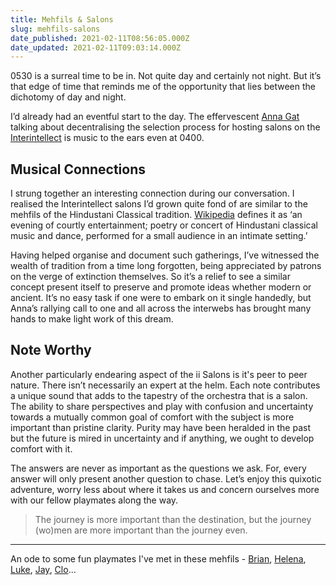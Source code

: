 ```yaml
---
title: Mehfils & Salons
slug: mehfils-salons
date_published: 2021-02-11T08:56:05.000Z
date_updated: 2021-02-11T09:03:14.000Z
---
```


0530 is a surreal time to be in. Not quite day and certainly not night. But it’s that edge of time that reminds me of the opportunity that lies between the dichotomy of day and night.

I’d already had an eventful start to the day. The effervescent [Anna Gat](https://twitter.com/theannagat) talking about decentralising the selection process for hosting salons on the [Interintellect](https://interintellect.com/) is music to the ears even at 0400.

## Musical Connections

I strung together an interesting connection during our conversation. I realised the Interintellect salons I’d grown quite fond of are similar to the mehfils of the Hindustani Classical tradition. [Wikipedia](https://en.wikipedia.org/wiki/Mehfil) defines it as ‘an evening of courtly entertainment; poetry or concert of Hindustani classical music and dance, performed for a small audience in an intimate setting.’

Having helped organise and document such gatherings, I’ve witnessed the wealth of tradition from a time long forgotten, being appreciated by patrons on the verge of extinction themselves. So it’s a relief to see a similar concept present itself to preserve and promote ideas whether modern or ancient. It’s no easy task if one were to embark on it single handedly, but Anna’s rallying call to one and all across the interwebs has brought many hands to make light work of this dream.

## Note Worthy

Another particularly endearing aspect of the ii Salons is it's peer to peer nature. There isn’t necessarily an expert at the helm. Each note contributes a unique sound that adds to the tapestry of the orchestra that is a salon. The ability to share perspectives and play with confusion and uncertainty towards a mutually common goal of comfort with the subject is more important than pristine clarity. Purity may have been heralded in the past but the future is mired in uncertainty and if anything, we ought to develop comfort with it.

The answers are never as important as the questions we ask. For, every answer will only present another question to chase. Let’s enjoy this quixotic adventure, worry less about where it takes us and concern ourselves more with our fellow playmates along the way. 

> The journey is more important than the destination,
> but the journey (wo)men are more important than the journey even.

---

An ode to some fun playmates I've met in these mehfils - [Brian](https://twitter.com/btohtoh), [Helena](https://twitter.com/herrowna), [Luke](https://twitter.com/lukebutler), [Jay](https://twitter.com/jaylenewallick), [Clo](https://twitter.com/clo__s)... 
